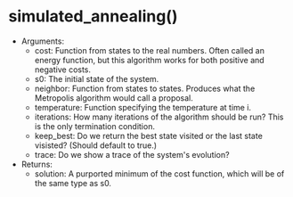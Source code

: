 # simulated_annealing()

* Arguments:
  * cost: Function from states to the real numbers. Often called an energy function, but this algorithm works for both positive and negative costs.
  * s0: The initial state of the system.
  * neighbor: Function from states to states. Produces what the Metropolis algorithm would call a proposal.
  * temperature: Function specifying the temperature at time i.
  * iterations: How many iterations of the algorithm should be run? This is the only termination condition.
  * keep_best: Do we return the best state visited or the last state visisted? (Should default to true.)
  * trace: Do we show a trace of the system's evolution?
* Returns:
  * solution: A purported minimum of the cost function, which will be of the same type as s0.
